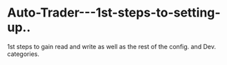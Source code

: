 # Auto-Trader---1st-steps-to-setting-up..
1st steps to gain read and write as well as the rest of the config. and Dev. categories.
